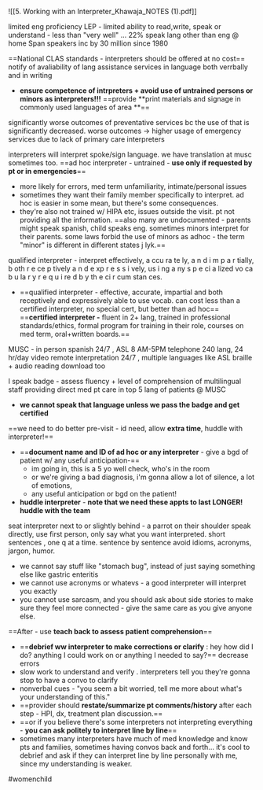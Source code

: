 ![[5. Working with an Interpreter_Khawaja_NOTES (1).pdf]]

limited eng proficiency LEP - limited ability to read,write, speak or understand - less than "very well" ... 22% speak lang other than eng @ home 
Span speakers inc by 30 million since 1980 

==National CLAS standards - interpreters should be offered at no cost==
notify of avaliability of lang assistance services in language both verrbally and in writing 
- **ensure competence of intrpreters + avoid use of untrained persons or minors as interpreters!!!**
==provide **print materials and signage in commonly used languages of area **==

significantly worse outcomes of preventative services bc the use of that is significantly decreased. worse outcomes -> higher usage of emergency services due to lack of primary care interpreters 

interpreters will interpret spoke/sign language. we have translation at musc sometimes too. 
==ad hoc interpreter - untrained - **use only if requested by pt or in emergencies**==
- more likely for errors, med term unfamiliarity, intimate/personal issues 
- sometimes they want their family member specifically to interpret. ad hoc is easier in some mean, but there's some consequences. 
- they're also not trained w/ HIPA etc, issues outside the visit. pt not providing all the information. 
==also many are undocumented - parents might speak spanish, child speaks eng. sometimes minors interpret for their parents. some laws forbid the use of minors as adhoc - the term "minor" is different in different states j lyk.== 

qualified interpreter -  interpret effectively, a ccu ra te ly, a n d i m p a r tially, b oth r e ce p tively a n d e xp r e s s i vely, us i ng a ny s p e ci a lized vo ca b u la r y r e q u i re d b y th e ci r cum stan ces.
- ==qualified interpreter - effective, accurate, impartial and both receptively and expressively able to use vocab. can cost less than a certified interpreter, no special cert, but better than ad hoc== 
==**certified interpreter -** fluent in 2+ lang, trained in professional standards/ethics, formal program for training in their role, courses on med term, oral+written boards.== 

MUSC - in person spanish 24/7 , ASL 8 AM-5PM
telephone 240 lang, 24 hr/day 
video remote interpretation 24/7 , multiple languages like ASL 
braille + audio reading download too 

I speak badge - assess fluency + level of comprehension of multilingual staff providing direct med pt care in top 5 lang of patients @ MUSC 
- **we cannot speak that language unless we pass the badge and get certified**

==we need to do better pre-visit - id need, allow **extra time**, huddle with interpreter!==
- ==**document name and ID of ad hoc or any interpreter** - give a bgd of patient w/ any useful anticipation-== 
	- im going in, this is a 5 yo well check, who's in the room 
	- or we're giving a bad diagnosis, i'm gonna allow a lot of silence, a lot of emotions, 
	- any useful anticipation or bgd on the patient! 
- **huddle interpreter** - **note that we need these appts to last LONGER! huddle with the team**

seat interpreter next to or slightly behind - a parrot on their shoulder 
speak directly, use first person, only say what you want interpreted. 
short sentences , one q at a time. 
sentence by sentence 
avoid idioms, acronyms, jargon, humor. 
- we cannot say stuff like "stomach bug", instead of just saying something else like gastric enteritis 
- we cannot use acronyms or whatevs - a good interpreter will interpret you exactly 
- you cannot use sarcasm, and you should ask about side stories to make sure they feel more connected - give the same care as you give anyone else. 

==After - use **teach back to assess patient comprehension**==
- ==**debrief ww interpreter to make corrections or clarify** : hey how did I do? anything I could work on or anything I needed to say?== 
decrease errors
- slow work to understand and verify . interpreters tell you they're gonna stop to have a convo to clarify 
- nonverbal cues - "you seem a bit worried, tell me more about what's your understanding of this."
- ==provider should **restate/summarize pt comments/history** after each step - HPI, dx, treatment plan discussion.== 
- ==or if you believe there's some interpreters not interpreting everything - **you can ask politely to interpret line by line**==
- sometimes many interpreters have much of med knowledge and know pts and families, sometimes having convos back and forth... it's cool to debrief and ask if they can interpret line by line personally with me, since my understanding is weaker. 


#womenchild 